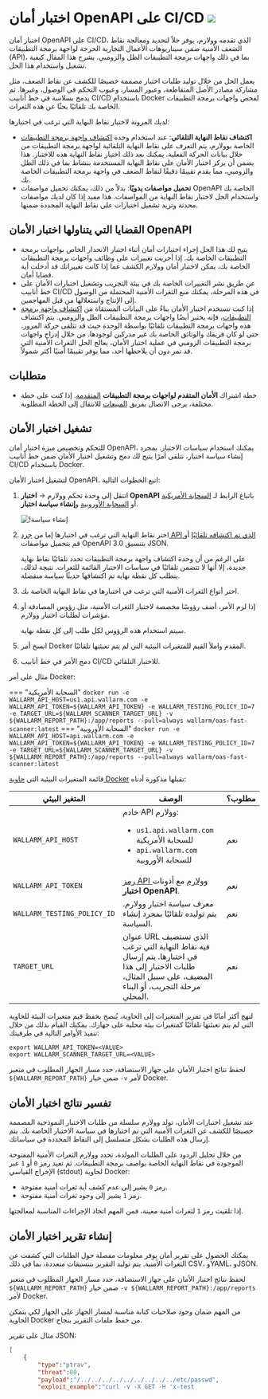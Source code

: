 # اختبار أمان OpenAPI على CI/CD <a href="../../about-wallarm/subscription-plans/#subscription-plans"><img src="../../images/api-security-tag.svg" style="border: none;"></a>

اختبار أمان OpenAPI على CI/CD، الذي تقدمه وولارم، يوفر حلاً لتحديد ومعالجة نقاط الضعف الأمنية ضمن سيناريوهات الأعمال التجارية الحرجة لواجهة برمجة التطبيقات (API)، بما في ذلك واجهات برمجة التطبيقات الظل والزومبي. يشرح هذا المقال كيفية تشغيل واستخدام هذا الحل.

يعمل الحل من خلال توليد طلبات اختبار مصممة خصيصًا للكشف عن نقاط الضعف، مثل مشاركة مصادر الأصل المتقاطعة، وعبور المسار، وعيوب التحكم في الوصول، وغيرها. ثم يدمج بسلاسة في خط أنابيب CI/CD باستخدام Docker لفحص واجهات برمجة التطبيقات الخاصة بك تلقائيًا بحثًا عن هذه الثغرات.

لديك المرونة لاختيار نقاط النهاية التي ترغب في اختبارها:

* **اكتشاف نقاط النهاية التلقائي**: عند استخدام وحدة [اكتشاف واجهة برمجة التطبيقات](../api-discovery/overview.md) الخاصة بوولارم، يتم التعرف على نقاط النهاية التلقائية لواجهة برمجة التطبيقات من خلال بيانات الحركة الفعلية. يمكنك بعد ذلك اختيار نقاط النهاية هذه للاختبار. هذا يضمن أن يركز اختبار الأمان على نقاط النهاية المستخدمة بنشاط بما في ذلك الظل والزومبي، مما يقدم تقييمًا دقيقًا لنقاط الضعف في واجهة برمجة التطبيقات الخاصة بك.
* **تحميل مواصفات يدويًا**: بدلاً من ذلك، يمكنك تحميل مواصفات OpenAPI الخاصة بك واستخدام الحل لاختبار نقاط النهاية من المواصفات. هذا مفيد إذا كان لديك مواصفات محدثة وتريد تشغيل اختبارات على نقاط النهاية المحددة ضمنها.

## القضايا التي يتناولها اختبار الأمان OpenAPI

* يتيح لك هذا الحل إجراء اختبارات أمان أثناء اختبار الانحدار الخاص بواجهات برمجة التطبيقات الخاصة بك. إذا أجريت تغييرات على وظائف واجهات برمجة التطبيقات الخاصة بك، يمكن لاختبار أمان وولارم الكشف عما إذا كانت تغييراتك قد أدخلت أية قضايا أمان.
* عن طريق نشر التغييرات الخاصة بك في بيئة التجريب وتشغيل اختبارات الأمان على خط أنابيب CI/CD في هذه المرحلة، يمكنك منع الثغرات الأمنية المحتملة من الوصول إلى الإنتاج واستغلالها من قبل المهاجمين.
* إذا كنت تستخدم اختبار الأمان بناءً على البيانات المستقاة من [اكتشاف واجهة برمجة التطبيقات](../api-discovery/overview.md)، فإنه يختبر أيضًا واجهات برمجة التطبيقات الظل والزومبي. يتم اكتشاف هذه واجهات برمجة التطبيقات تلقائيًا بواسطة الوحدة حيث قد تتلقى حركة المرور، حتى لو كان فريقك والوثائق الخاصة بك غير مدركين لوجودها. من خلال إدراج واجهات برمجة التطبيقات الزومبي في عملية اختبار الأمان، يعالج الحل الثغرات الأمنية التي قد تمر دون أن يلاحظها أحد، مما يوفر تقييمًا أمنيًا أكثر شمولاً.

## متطلبات

* خطة اشتراك **الأمان المتقدم لواجهات برمجة التطبيقات** [المتقدمة](../about-wallarm/subscription-plans.md#subscription-plans). إذا كنت على خطة مختلفة، يرجى الاتصال بفريق [المبيعات](mailto:sales@wallarm.com) للانتقال إلى الخطة المطلوبة.

## تشغيل اختبار الأمان

للتحكم وتخصيص ميزة اختبار أمان OpenAPI، يمكنك استخدام سياسات الاختبار. بمجرد إنشاء سياسة اختبار، تتلقى أمرًا يتيح لك دمج وتشغيل اختبار الأمان ضمن خط أنابيب CI/CD باستخدام Docker.

لتشغيل اختبار الأمان OpenAPI، اتبع الخطوات التالية:

1. انتقل إلى وحدة تحكم وولارم → **اختبار OpenAPI** باتباع الرابط لـ [السحابة الأمريكية](https://us1.my.wallarm.com/security-testing) أو [السحابة الأوروبية](https://my.wallarm.com/security-testing) و**إنشاء سياسة اختبار**.

    ![!إنشاء سياسة](../images/user-guides/openapi-testing/create-testing-policy.png)
1. اختر نقاط النهاية التي ترغب في اختبارها إما من [جرد API الذي تم اكتشافه تلقائيًا](../api-discovery/overview.md) أو قم بتحميل مواصفات OpenAPI 3.0 بتنسيق JSON.

    على الرغم من أن وحدة اكتشاف واجهة برمجة التطبيقات تحدد تلقائيًا نقاط نهاية جديدة، إلا أنها لا تتضمن تلقائيًا في سياسات الاختبار القائمة للثغرات. نتيجة لذلك، يتطلب كل نقطة نهاية تم اكتشافها حديثًا سياسة منفصلة.
1. اختر أنواع الثغرات الأمنية التي ترغب في اختبارها في نقاط النهاية الخاصة بك.
1. إذا لزم الأمر، أضف رؤوسًا مخصصة لاختبار الثغرات الأمنية، مثل رؤوس المصادقة أو مؤشرات لطلبات اختبار وولارم.

    سيتم استخدام هذه الرؤوس لكل طلب إلى كل نقطة نهاية.
1. انسخ أمر Docker المقدم واملأ القيم للمتغيرات البيئية التي لم يتم تعبئتها تلقائيًا.
1. دمج الأمر في خط أنابيب CI/CD للاختبار التلقائي.

مثال على أمر Docker:

=== "السحابة الأمريكية"
    ```
    docker run -e WALLARM_API_HOST=us1.api.wallarm.com -e WALLARM_API_TOKEN=${WALLARM_API_TOKEN} -e WALLARM_TESTING_POLICY_ID=7 -e TARGET_URL=${WALLARM_SCANNER_TARGET_URL} -v ${WALLARM_REPORT_PATH}:/app/reports --pull=always wallarm/oas-fast-scanner:latest
    ```
=== "السحابة الأوروبية"
    ```
    docker run -e WALLARM_API_HOST=api.wallarm.com -e WALLARM_API_TOKEN=${WALLARM_API_TOKEN} -e WALLARM_TESTING_POLICY_ID=7 -e TARGET_URL=${WALLARM_SCANNER_TARGET_URL} -v ${WALLARM_REPORT_PATH}:/app/reports --pull=always wallarm/oas-fast-scanner:latest
    ```

قائمة المتغيرات البيئية التي [حاوية Docker](https://hub.docker.com/r/wallarm/oas-fast-scanner) تقبلها مذكورة أدناه:

المتغير البيئي | الوصف | مطلوب؟
--- | ---- | ----
`WALLARM_API_HOST` | خادم API وولارم:<ul><li>`us1.api.wallarm.com` للسحابة الأمريكية</li><li>`api.wallarm.com` للسحابة الأوروبية</li></ul> | نعم
`WALLARM_API_TOKEN` | [رمز API وولارم](../user-guides/settings/api-tokens.md) مع أذونات **اختبار OpenAPI**. | نعم
`WALLARM_TESTING_POLICY_ID` | معرف سياسة اختبار وولارم. يتم توليده تلقائيًا بمجرد إنشاء السياسة. | نعم
`TARGET_URL` | عنوان URL الذي تستضيف فيه نقاط النهاية التي ترغب في اختبارها. يتم إرسال طلبات الاختبار إلى هذا المضيف، على سبيل المثال، مرحلة التجريب، أو البناء المحلي. | نعم

لنهج أكثر أمانًا في تمرير المتغيرات إلى الحاوية، يُنصح بحفظ قيم متغيرات البيئة للحاوية التي لم يتم تعبئتها تلقائيًا كمتغيرات بيئة محلية على جهازك. يمكنك القيام بذلك من خلال تنفيذ الأوامر التالية في طرفيتك:

```
export WALLARM_API_TOKEN=<VALUE>
export WALLARM_SCANNER_TARGET_URL=<VALUE>
```

لحفظ نتائج اختبار الأمان على جهاز الاستضافة، حدد مسار الجهاز المطلوب في متغير `${WALLARM_REPORT_PATH}` ضمن خيار `-v` لأمر Docker.

## تفسير نتائج اختبار الأمان

عند تشغيل اختبارات الأمان، تولد وولارم سلسلة من طلبات الاختبار النموذجية المصممة خصيصًا للكشف عن الثغرات الأمنية التي تم اختيارها في سياسة الاختبار الخاصة بك. يتم إرسال هذه الطلبات بشكل متسلسل إلى النقاط المحددة في سياساتك.

من خلال تحليل الردود على الطلبات المولدة، تحدد وولارم الثغرات الأمنية المفتوحة الموجودة في نقاط النهاية الخاصة بواصف برمجة التطبيقات. ثم تعيد رمز `0` أو `1` عبر الإخراج القياسي (stdout) لحاوية Docker:

* رمز `0` يشير إلى عدم كشف أية ثغرات أمنية مفتوحة.
* رمز `1` يشير إلى وجود ثغرات أمنية مفتوحة.

إذا تلقيت رمز `1` لثغرات أمنية معينة، فمن المهم اتخاذ الإجراءات المناسبة لمعالجتها.

## إنشاء تقرير اختبار الأمان

يمكنك الحصول على تقرير أمان يوفر معلومات مفصلة حول الطلبات التي كشفت عن الثغرات الأمنية. يتم توليد التقرير بتنسيقات متعددة، بما في ذلك CSV، وYAML، وJSON.

لحفظ نتائج اختبار الأمان على جهاز الاستضافة، حدد مسار الجهاز المطلوب في متغير `${WALLARM_REPORT_PATH}` ضمن خيار `-v ${WALLARM_REPORT_PATH}:/app/reports` لأمر Docker.

من المهم ضمان وجود صلاحيات كتابة مناسبة لمسار الجهاز على الجهاز لكي يتمكن الحاوية Docker من حفظ ملفات التقرير بنجاح.

مثال على تقرير JSON:

```json
[
    {
        "type":"ptrav",
        "threat":80,
        "payload":"/../../../../../../../../../etc/passwd",
        "exploit_example":"curl -v -X GET -H 'x-test